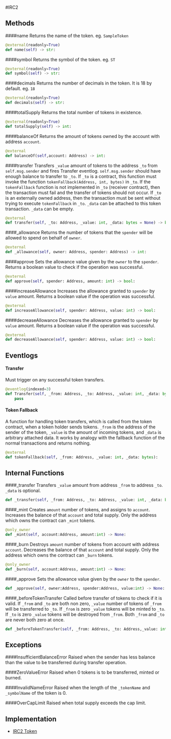 #IRC2 

## Methods

####name
Returns the name of the token. eg. `SampleToken`
```Python
@external(readonly=True)
def name(self) -> str:
```
####symbol
Returns the symbol of the token. eg. `ST`
```Python
@external(readonly=True)
def symbol(self) -> str:
```

####decimals
Returns the number of decimals in the token. It is 18 by default. eg. `18`
```Python
@external(readonly=True)
def decimals(self) -> str:
```

####totalSupply
Returns the total number of tokens in existence.
```Python
@external(readonly=True)
def totalSupply(self) -> int:
```
####balanceOf
Returns the amount of tokens owned by the account with address `account`.
```Python
@external
def balanceOf(self,account: Address) -> int:
```

####transfer
Transfers `_value` amount of tokens to the address `_to` from `self.msg.sender` and fires Transfer eventlog. `self.msg.sender` should have enough balance to transfer to `_to`. If `_to` is a contract, this function must invoke the function `tokenFallback(Address, int, bytes)` in `_to`. If the `tokenFallback` function is not implemented in `_to` (receiver contract), then the transaction must fail and the transfer of tokens should not occur. If `_to` is an externally owned address, then the transaction must be sent without trying to execute `tokenFallback` in `_to`.  `_data` can be attached to this token transaction. `_data` can be empty.
```Python
@external
def transfer(self, _to: Address, _value: int, _data: bytes = None) -> bool:
```

####\_allowance
Returns the number of tokens that the `spender` will be allowed to spend on behalf of `owner`.
```Python
@external
def _allowance(self, owner: Address, spender: Address) -> int:
```

####approve
Sets the allowance value given by the `owner` to the `spender`. Returns a boolean value to check if the operation was successful.
```Python
@external
def approve(self, spender: Address, amount: int) -> bool:
```

####increaseAllowance
Increases the allowance granted to `spender` by `value` amount. Returns a boolean value if the operation was successful.
```Python
@external
def increaseAllowance(self, spender: Address, value: int) -> bool:
```

####decreaseAllowance
Decreases the allowance granted to `spender` by `value` amount. Returns a boolean value if the operation was successful.
```Python
@external
def decreaseAllowance(self, spender: Address, value: int) -> bool:
```

## Eventlogs

#### Transfer
Must trigger on any successful token transfers.
```python
@eventlog(indexed=3)
def Transfer(self, _from: Address, _to: Address, _value: int, _data: bytes):
    pass
```

#### Token Fallback
A function for handling token transfers, which is called from the token contract, when a token holder sends tokens. `_from` is the address of the sender of the token, `_value` is the amount of incoming tokens, and `_data` is arbitrary attached data. It works by analogy with the fallback function of the normal transactions and returns nothing.
```python
@external
def tokenFallback(self, _from: Address, _value: int, _data: bytes):
```

## Internal Functions

####\_transfer
Transfers `_value` amount from address `_from` to address `_to`. `_data` is optional.
```Python
def _transfer(self, _from: Address, _to: Address, _value: int, _data: bytes = None) -> None:
```

####\_mint
Creates `amount` number of tokens, and assigns to `account`. Increases the balance of that `account` and total supply. Only the address which owns the contract can `_mint` tokens.
```Python
@only_owner
def _mint(self, account:Address, amount:int) -> None:
```

####\_burn
Destroys `amount` number of tokens from account with address `account`. Decreases the balance of that `account` and total supply. Only the address which owns the contract can `_burn` tokens.
```Python
@only_owner
def _burn(self, account:Address, amount:int) -> None:
```

####\_approve
Sets the allowance value given by the `owner` to the `spender`.
```Python
def _approve(self, owner:Address, spender:Address, value:int) -> None:
```

####\_beforeTokenTransfer
Called before transfer of tokens to check if it is valid. If `_from` and `_to` are both non zero, `_value` number of tokens of `_from` will be transferred to `_to`. If `_from` is zero `_value` tokens will be minted to `_to`. 		If `_to` is zero `_value` tokens will be destroyed from `_from`. Both `_from` and `_to` are never both zero at once.
```Python
def _beforeTokenTransfer(self, _from: Address, _to: Address,_value: int) -> None:
```

## Exceptions

####InsufficientBalanceError
Raised when the sender has less balance than the value to be transferred during transfer operation.

####ZeroValueError
Raised when 0 tokens is to be transferred, minted or burned.

####InvalidNameError
Raised when the length of the `_tokenName` and `_symbolName` of the token is 0.

####OverCapLimit
Raised when total supply exceeds the cap limit.

## Implementation
* [IRC2 Token](https://github.com/OpenDevICON/odi-contracts/blob/test-fixed/ODIContracts/tokens/IRC2.py "IRC2")